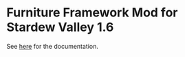 # Furniture Framework Mod for Stardew Valley 1.6

See [here](https://github.com/Leroymilo/FurnitureFramework/blob/main/doc/ReadMe.md) for the documentation.